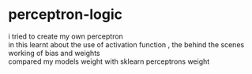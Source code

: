 # perceptron-logic
i tried to create my own perceptron
<br>
in this learnt about the use of activation function , the behind the scenes working of bias and weights 
<br>
compared my models weight with sklearn perceptrons weight
